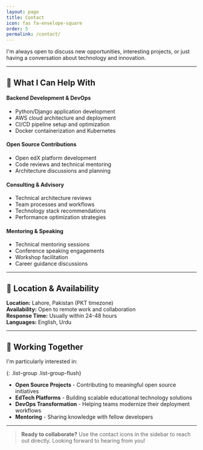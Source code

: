 ```yaml
---
layout: page
title: Contact
icon: fas fa-envelope-square
order: 5
permalink: /contact/
---
```


I'm always open to discuss new opportunities, interesting projects, or just having a conversation about technology and innovation.

---

## 🔧 What I Can Help With

<div class="row g-4 mb-5">
  <div class="col-md-6">
    <h4><i class="fas fa-code text-primary"></i> Backend Development & DevOps</h4>
    <ul>
      <li>Python/Django application development</li>
      <li>AWS cloud architecture and deployment</li>
      <li>CI/CD pipeline setup and optimization</li>
      <li>Docker containerization and Kubernetes</li>
    </ul>
  </div>
  
  <div class="col-md-6">
    <h4><i class="fas fa-heart text-primary"></i> Open Source Contributions</h4>
    <ul>
      <li>Open edX platform development</li>
      <li>Code reviews and technical mentoring</li>
      <li>Architecture discussions and planning</li>
    </ul>
  </div>
  
  <div class="col-md-6">
    <h4><i class="fas fa-lightbulb text-primary"></i> Consulting & Advisory</h4>
    <ul>
      <li>Technical architecture reviews</li>
      <li>Team processes and workflows</li>
      <li>Technology stack recommendations</li>
      <li>Performance optimization strategies</li>
    </ul>
  </div>
  
  <div class="col-md-6">
    <h4><i class="fas fa-users text-primary"></i> Mentoring & Speaking</h4>
    <ul>
      <li>Technical mentoring sessions</li>
      <li>Conference speaking engagements</li>
      <li>Workshop facilitation</li>
      <li>Career guidance discussions</li>
    </ul>
  </div>
</div>

---

## 📍 Location & Availability

<div class="alert alert-info" role="alert">
  <div class="row">
    <div class="col-md-6">
      <strong><i class="fas fa-map-marker-alt"></i> Location:</strong> Lahore, Pakistan (PKT timezone)<br>
      <strong><i class="fas fa-globe"></i> Availability:</strong> Open to remote work and collaboration
    </div>
    <div class="col-md-6">
      <strong><i class="fas fa-clock"></i> Response Time:</strong> Usually within 24-48 hours<br>
      <strong><i class="fas fa-language"></i> Languages:</strong> English, Urdu
    </div>
  </div>
</div>

---

## 💼 Working Together

I'm particularly interested in:

{: .list-group .list-group-flush}
- **Open Source Projects** - Contributing to meaningful open source initiatives
- **EdTech Platforms** - Building scalable educational technology solutions  
- **DevOps Transformation** - Helping teams modernize their deployment workflows
- **Mentoring** - Sharing knowledge with fellow developers

---

> **Ready to collaborate?** Use the contact icons in the sidebar to reach out directly. Looking forward to hearing from you!
